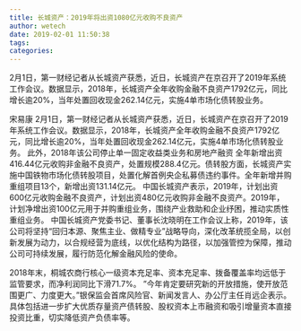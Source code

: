 ```yaml
---
title: 长城资产：2019年将出资1080亿元收购不良资产
author: wetech
date: 2019-02-01 11:50:38
tags: 
categories: 
---
```

2月1日，第一财经记者从长城资产获悉，近日，长城资产在京召开了2019年系统工作会议。数据显示，2018年，长城资产全年收购金融不良资产1792亿元，同比增长逾20%，当年处置回收现金262.14亿元，实施4单市场化债转股业务。
<!-- more -->
宋易康
2月1日，第一财经记者从长城资产获悉，近日，长城资产在京召开了2019年系统工作会议。数据显示，2018年，长城资产全年收购金融不良资产1792亿元，同比增长逾20%，当年处置回收现金262.14亿元，实施4单市场化债转股业务。
此外，2018年该公司停止单一固定收益类业务和房地产融资
全年新增出资416.44亿元收购非金融不良资产，处置规模288.4亿元。债转股方面，长城资产实施中国铁物市场化债转股项目，处置化解首例央企私募债违约事件。全年新增并购重组项目13个，新增出资131.14亿元。
中国长城资产表示，2019年，计划出资600亿元收购金融不良资产，计划出资480亿元收购非金融不良资产。2019年，计划净增出资100亿元用于并购重组业务，围绕产业救助和企业纾困，推动实质性重组业务。
中国长城资产党委书记、董事长沈晓明在工作会议上称，2019年，该公司将坚持“回归本源、聚焦主业、做精专业”战略导向，深化改革统揽全局，以创新发展为动力，以合规经营为底线，以优化结构为路径，以加强管控为保障，推动公司可持续发展，履行防范化解金融风险的使命。
 
 
2018年末，桐城农商行核心一级资本充足率、资本充足率、拨备覆盖率均远低于监管要求，而净利润同比下滑71.7%。
”今年肯定要研究新的开放措施，使开放范围更广、力度更大。”银保监会首席风险官、新闻发言人、办公厅主任肖远企表示。
具体包括进一步扩大优质存量资产债转股、股权资本上市融资和吸引增量资本直接投资比重，切实降低资产负债率等。
